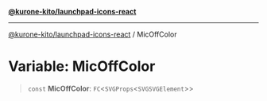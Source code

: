 [**@kurone-kito/launchpad-icons-react**](../README.md)

***

[@kurone-kito/launchpad-icons-react](../globals.md) / MicOffColor

# Variable: MicOffColor

> `const` **MicOffColor**: `FC`\<`SVGProps`\<`SVGSVGElement`\>\>
